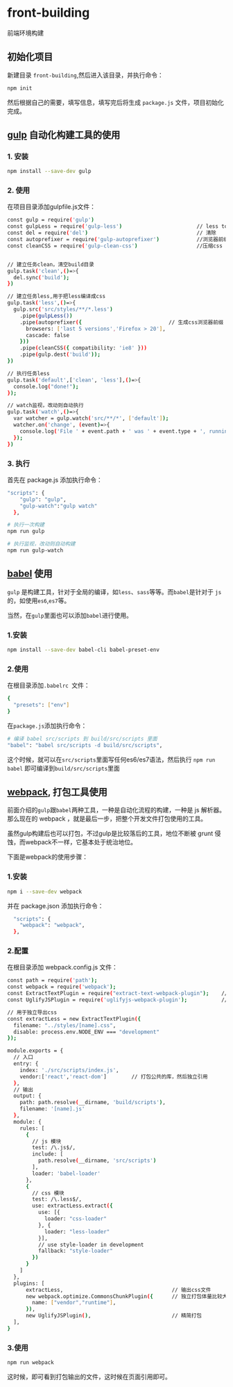 # front-building

前端环境构建

## 初始化项目

新建目录 `front-building`,然后进入该目录，并执行命令：

```bash
npm init
```

然后根据自己的需要，填写信息，填写完后将生成 `package.js` 文件，项目初始化完成。

## [gulp](https://www.gulpjs.com.cn/) 自动化构建工具的使用

### 1. 安装

```bash
npm install --save-dev gulp
```

### 2. 使用

在项目目录添加gulpfile.js文件：

```bash
const gulp = require('gulp')
const gulpLess = require('gulp-less')                        // less to css
const del = require('del')                                   // 清除
const autoprefixer = require('gulp-autoprefixer')            //浏览器前缀自动生成
const cleanCSS = require('gulp-clean-css')                   //压缩css


// 建立任务clean，清空build目录
gulp.task('clean',()=>{
  del.sync('build');
})

// 建立任务less,用于把less编译成css
gulp.task('less',()=>{
  gulp.src('src/styles/**/*.less')
    .pipe(gulpLess())
    .pipe(autoprefixer({                            // 生成css浏览器前缀
      browsers: ['last 5 versions','Firefox > 20'],
      cascade: false
    }))
    .pipe(cleanCSS({ compatibility: 'ie8' }))
    .pipe(gulp.dest('build'));
})

// 执行任务less
gulp.task('default',['clean', 'less'],()=>{
  console.log("done!");
});

// watch监视，改动则自动执行
gulp.task('watch',()=>{
  var watcher = gulp.watch('src/**/*', ['default']);
  watcher.on('change', (event)=>{
    console.log('File ' + event.path + ' was ' + event.type + ', running tasks...');
  });
})

```

### 3. 执行

首先在 package.js 添加执行命令：

```bash
"scripts": {
    "gulp": "gulp",
    "gulp-watch":"gulp watch"
  },
```

```bash
# 执行一次构建
npm run gulp

# 执行监视，改动则自动构建
npm run gulp-watch
```

## [babel](https://babeljs.cn/) 使用

`gulp` 是构建工具，针对于全局的编译，如`less`、`sass`等等。而`babel`是针对于 `js` 的，如使用`es6`,`es7`等。

当然，在`gulp`里面也可以添加`babel`进行使用。

### 1.安装

```bash
npm install --save-dev babel-cli babel-preset-env
```

### 2.使用

在根目录添加`.babelrc `文件：

```bash
{
  "presets": ["env"]
}
```

在`package.js`添加执行命令：

```bash
# 编译 babel src/scripts 到 build/src/scripts 里面
"babel": "babel src/scripts -d build/src/scripts",
```

这个时候，就可以在`src/scripts`里面写任何es6/es7语法，然后执行 `npm run babel` 即可编译到`build/src/scripts`里面

## [webpack](https://doc.webpack-china.org/), 打包工具使用

前面介绍的`gulp`跟`babel`两种工具，一种是自动化流程的构建，一种是 js 解析器。那么现在的 webpack ，就是最后一步，把整个开发文件打包使用的工具。

虽然gulp构建后也可以打包，不过gulp是比较落后的工具，地位不断被 grunt 侵蚀，而webpack不一样，它基本处于统治地位。

下面是webpack的使用步骤：

### 1.安装

```bash
npm i --save-dev webpack
```

并在 package.json 添加执行命令：

```bash
  "scripts": {
    "webpack": "webpack",
  },
```

### 2.配置

在根目录添加 webpack.config.js 文件：

```bash
const path = require('path');
const webpack = require('webpack');
const ExtractTextPlugin = require("extract-text-webpack-plugin");    // 独立输出，这里用于独立输出css
const UglifyJSPlugin = require('uglifyjs-webpack-plugin');           // 简洁打包，只打包用到的代码

// 用于独立导出css
const extractLess = new ExtractTextPlugin({
  filename: "../styles/[name].css",
  disable: process.env.NODE_ENV === "development"
});

module.exports = {
  // 入口
  entry: {
    index: './src/scripts/index.js',
    vendor:['react','react-dom']        // 打包公共的库，然后独立引用
  },
  // 输出
  output: {
    path: path.resolve(__dirname, 'build/scripts'),
    filename: '[name].js'
  },
  module: {
    rules: [
      {
        // js 模块
        test: /\.js$/,
        include: [
          path.resolve(__dirname, 'src/scripts')
        ],
        loader: 'babel-loader'
      },
      {
        // css 模块
        test: /\.less$/,
        use: extractLess.extract({
          use: [{
            loader: "css-loader"
          }, {
            loader: "less-loader"
          }],
          // use style-loader in development
          fallback: "style-loader"
        })
      }
    ]
  },
  plugins: [
      extractLess,                                   // 输出css文件
      new webpack.optimize.CommonsChunkPlugin({      // 独立打包体量比较大的公共库，比如jquery/react等，不用每次都打包到文件，runtime是webpack产生的方法
        name: ["vendor","runtime"],
      }),
      new UglifyJSPlugin(),                          // 精简打包
  ],
}

```

### 3.使用

```bash
npm run webpack
```

这时候，即可看到打包输出的文件，这时候在页面引用即可。

